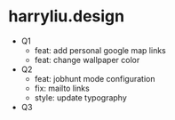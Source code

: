# harryliu.design

- Q1
  - feat: add personal google map links
  - feat: change wallpaper color
- Q2
  - feat: jobhunt mode configuration
  - fix: mailto links
  - style: update typography
- Q3
